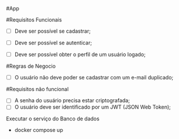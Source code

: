 #App

#Requisitos Funcionais
- [ ] Deve ser possível se cadastrar;
- [ ] Deve ser possível se autenticar;
- [ ] Deve ser possível obter o perfil de um usuário logado;


#Regras de Negocio
- [ ] O usuário não deve poder se cadastrar com um e-mail duplicado;


#Requisitos não funcional
- [ ] A senha do usuário precisa estar criptografada;
- [ ] O usuário deve ser identificado por um JWT (JSON Web Token);

Executar o serviço do Banco de dados 
* docker compose up
